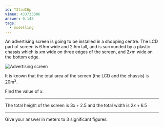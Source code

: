 ```yaml
---
id: TItadI6p
vimeo: 433733306
answer: 0.148
tags:
  - modelling
---
```


An advertising screen is going to be installed in a shopping centre. The LCD part of screen is $6.5\text{m}$ wide and $2.5\text{m}$ tall, and is surrounded by a plastic chassis which is $x\text{m}$ wide on three edges of the screen, and $2x \text{m}$ wide on the bottom edge.

![Advertising screen](/img/learn/quad-18.svg)

It is known that the total area of the screen (the LCD and the chassis) is $20\text{m}^{2}$.

Find the value of $x$.

---

The total height of the screen is $3x + 2.5$ and the total width is $2x + 6.5$

---

Give your answer in meters to $3$ significant figures.
